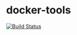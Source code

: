 # docker-tools

[![Build Status](https://travis-ci.org/danielpanteleit/docker-tools.svg?branch=master)](https://travis-ci.org/danielpanteleit/docker-tools)
